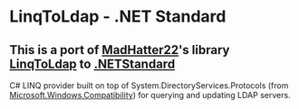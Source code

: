# LinqToLdap - .NET Standard

## This is a port of [MadHatter22](https://github.com/madhatter22)'s library [LinqToLdap](https://github.com/madhatter22/LinqToLdap) to [.NETStandard](https://docs.microsoft.com/en-us/dotnet/standard/net-standard)

C# LINQ provider built on top of System.DirectoryServices.Protocols (from [Microsoft.Windows.Compatibility](https://github.com/dotnet/corefx)) for querying and updating LDAP servers.